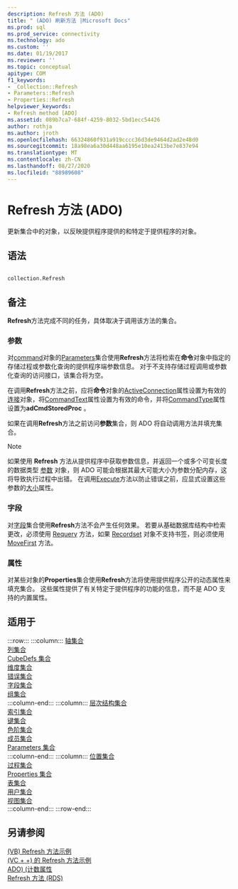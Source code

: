 ```yaml
---
description: Refresh 方法 (ADO)
title: " (ADO) 刷新方法 |Microsoft Docs"
ms.prod: sql
ms.prod_service: connectivity
ms.technology: ado
ms.custom: ''
ms.date: 01/19/2017
ms.reviewer: ''
ms.topic: conceptual
apitype: COM
f1_keywords:
- _Collection::Refresh
- Parameters::Refresh
- Properties::Refresh
helpviewer_keywords:
- Refresh method [ADO]
ms.assetid: 089b7ca7-684f-4259-8032-5bd1ecc54426
author: rothja
ms.author: jroth
ms.openlocfilehash: 66324860f931a919cccc36d3de9464d2ad2e48d0
ms.sourcegitcommit: 18a98ea6a30d448aa6195e10ea2413be7e837e94
ms.translationtype: MT
ms.contentlocale: zh-CN
ms.lasthandoff: 08/27/2020
ms.locfileid: "88989608"
---
```

# <a name="refresh-method-ado"></a>Refresh 方法 (ADO)
更新集合中的对象，以反映提供程序提供的和特定于提供程序的对象。  
  
## <a name="syntax"></a>语法  
  
```  
  
collection.Refresh  
```  
  
## <a name="remarks"></a>备注  
 **Refresh**方法完成不同的任务，具体取决于调用该方法的集合。  
  
### <a name="parameters"></a>参数  
 对[command](./command-object-ado.md)对象的[Parameters](./parameters-collection-ado.md)集合使用**Refresh**方法将检索在**命令**对象中指定的存储过程或参数化查询的提供程序端参数信息。 对于不支持存储过程调用或参数化查询的访问接口，该集合将为空。  
  
 在调用**Refresh**方法之前，应将**命令**对象的[ActiveConnection](./activeconnection-property-ado.md)属性设置为有效的[连接](./connection-object-ado.md)对象，将[CommandText](./commandtext-property-ado.md)属性设置为有效的命令，并将[CommandType](./commandtype-property-ado.md)属性设置为**adCmdStoredProc** 。  
  
 如果在调用**Refresh**方法之前访问**参数**集合，则 ADO 将自动调用方法并填充集合。  
  
> [!NOTE]
>  如果使用 **Refresh** 方法从提供程序中获取参数信息，并返回一个或多个可变长度的数据类型 [参数](./parameter-object.md) 对象，则 ADO 可能会根据其最大可能大小为参数分配内存，这将导致执行过程中出错。 在调用[Execute](./execute-method-ado-command.md)方法以防止错误之前，应显式设置这些参数的[大小](./size-property-ado-parameter.md)属性。  
  
### <a name="fields"></a>字段  
 对[字段](./fields-collection-ado.md)集合使用**Refresh**方法不会产生任何效果。 若要从基础数据库结构中检索更改，必须使用 [Requery](./requery-method.md) 方法，如果 [Recordset](./recordset-object-ado.md) 对象不支持书签，则必须使用 [MoveFirst](./movefirst-movelast-movenext-and-moveprevious-methods-ado.md) 方法。  
  
### <a name="properties"></a>属性  
 对某些对象的**Properties**集合使用**Refresh**方法将使用提供程序公开的动态属性来填充集合。 这些属性提供了有关特定于提供程序的功能的信息，而不是 ADO 支持的内置属性。  
  
## <a name="applies-to"></a>适用于  

:::row:::
    :::column:::
        [轴集合](../ado-md-api/axes-collection-ado-md.md)  
        [列集合](../adox-api/columns-collection-adox.md)  
        [CubeDefs 集合](../ado-md-api/cubedefs-collection-ado-md.md)  
        [维度集合](../ado-md-api/dimensions-collection-ado-md.md)  
        [错误集合](./errors-collection-ado.md)  
        [字段集合](./fields-collection-ado.md)  
        [组集合](../adox-api/groups-collection-adox.md)  
    :::column-end:::
    :::column:::
        [层次结构集合](../ado-md-api/hierarchies-collection-ado-md.md)  
        [索引集合](../adox-api/indexes-collection-adox.md)  
        [键集合](../adox-api/keys-collection-adox.md)  
        [色阶集合](../ado-md-api/levels-collection-ado-md.md)  
        [成员集合](../ado-md-api/members-collection-ado-md.md)  
        [Parameters 集合](./parameters-collection-ado.md)  
    :::column-end:::
    :::column:::
        [位置集合](../ado-md-api/positions-collection-ado-md.md)  
        [过程集合](../adox-api/procedures-collection-adox.md)  
        [Properties 集合](./properties-collection-ado.md)  
        [表集合](../adox-api/tables-collection-adox.md)  
        [用户集合](../adox-api/users-collection-adox.md)  
        [视图集合](../adox-api/views-collection-adox.md)  
    :::column-end:::
:::row-end:::

## <a name="see-also"></a>另请参阅  
 [ (VB) Refresh 方法示例 ](./refresh-method-example-vb.md)   
 [ (VC + +) 的 Refresh 方法示例 ](./refresh-method-example-vc.md)   
 [ADO)  (计数属性 ](./count-property-ado.md)   
 [Refresh 方法 (RDS)](../rds-api/refresh-method-rds.md)